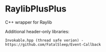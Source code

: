 # RaylibPlusPlus
C++ wrapper for Raylib


Additional header-only libraries:
```
Invokable.hpp (thread safe verion) - https://github.com/FatalSleep/Event-Callback
```
